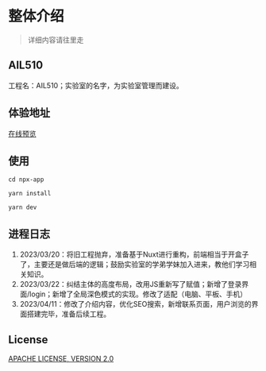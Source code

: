 # 整体介绍
> 详细内容请往里走

## AIL510
工程名：AIL510；实验室的名字，为实验室管理而建设。

## 体验地址
[在线预览](http://chengyunlai.top:3000/)

## 使用
```
cd npx-app
```

```
yarn install
```

```
yarn dev
``` 

## 进程日志
1. 2023/03/20：将旧工程抛弃，准备基于Nuxt进行重构，前端相当于开盒子了，主要还是做后端的逻辑；鼓励实验室的学弟学妹加入进来，教他们学习相关知识。
1. 2023/03/22：纠结主体的高度布局，改用JS重新写了赋值；新增了登录界面/login；新增了全局深色模式的实现。修改了适配（电脑、平板、手机）
1. 2023/04/11：修改了介绍内容，优化SEO搜索，新增联系页面，用户浏览的界面搭建完毕，准备后续工程。
## License
[APACHE LICENSE, VERSION 2.0](./LICENSE)
